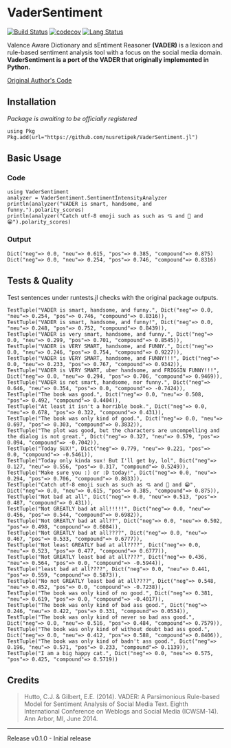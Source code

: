 # VaderSentiment

[![Build Status](https://travis-ci.com/nusretipek/VaderSentiment.svg?branch=master)](https://travis-ci.com/nusretipek/VaderSentiment)
[![codecov](https://codecov.io/gh/nusretipek/VaderSentiment.jl/branch/master/graph/badge.svg?token=X9RDYDGQLR)](https://codecov.io/gh/nusretipek/VaderSentiment.jl)
[![Lang Status](https://img.shields.io/github/languages/top/nusretipek/VaderSentiment?color=blueviolet)](https://img.shields.io/github/languages/top/nusretipek/VaderSentiment?color=blueviolet)

Valence Aware Dictionary and sEntiment Reasoner **(VADER)** is a lexicon and rule-based sentiment analysis tool with a focus on the social media domain. **VaderSentiment is a port of the VADER that originally implemented in Python.** 

[Original Author's Code](https://github.com/cjhutto/vaderSentiment)


## Installation 

*Package is awaiting to be officially registered*

```
using Pkg
Pkg.add(url="https://github.com/nusretipek/VaderSentiment.jl")
```

## Basic Usage

### Code
```
using VaderSentiment
analyzer = VaderSentiment.SentimentIntensityAnalyzer
println(analyzer("VADER is smart, handsome, and funny.").polarity_scores)
println(analyzer("Catch utf-8 emoji such as such as 💘 and 💋 and 😁").polarity_scores)
```

### Output
```
Dict("neg"=> 0.0, "neu"=> 0.615, "pos"=> 0.385, "compound"=> 0.875)
Dict("neg"=> 0.0, "neu"=> 0.254, "pos"=> 0.746, "compound"=> 0.8316)
```

## Tests & Quality

Test sentences under runtests.jl checks with the original package outputs.
```
TestTuple("VADER is smart, handsome, and funny.", Dict("neg"=> 0.0, "neu"=> 0.254, "pos"=> 0.746, "compound"=> 0.8316)),
TestTuple("VADER is smart, handsome, and funny!", Dict("neg"=> 0.0, "neu"=> 0.248, "pos"=> 0.752, "compound"=> 0.8439)),
TestTuple("VADER is very smart, handsome, and funny.", Dict("neg"=> 0.0, "neu"=> 0.299, "pos"=> 0.701, "compound"=> 0.8545)),
TestTuple("VADER is VERY SMART, handsome, and FUNNY.", Dict("neg"=> 0.0, "neu"=> 0.246, "pos"=> 0.754, "compound"=> 0.9227)),
TestTuple("VADER is VERY SMART, handsome, and FUNNY!!!", Dict("neg"=> 0.0, "neu"=> 0.233, "pos"=> 0.767, "compound"=> 0.9342)),
TestTuple("VADER is VERY SMART, uber handsome, and FRIGGIN FUNNY!!!", Dict("neg"=> 0.0, "neu"=> 0.294, "pos"=> 0.706, "compound"=> 0.9469)),
TestTuple("VADER is not smart, handsome, nor funny.", Dict("neg"=> 0.646, "neu"=> 0.354, "pos"=> 0.0, "compound"=> -0.7424)),
TestTuple("The book was good.", Dict("neg"=> 0.0, "neu"=> 0.508, "pos"=> 0.492, "compound"=> 0.4404)),
TestTuple("At least it isn't a horrible book.", Dict("neg"=> 0.0, "neu"=> 0.678, "pos"=> 0.322, "compound"=> 0.431)),
TestTuple("The book was only kind of good.", Dict("neg"=> 0.0, "neu"=> 0.697, "pos"=> 0.303, "compound"=> 0.3832)),
TestTuple("The plot was good, but the characters are uncompelling and the dialog is not great.", Dict("neg"=> 0.327, "neu"=> 0.579, "pos"=> 0.094, "compound"=> -0.7042)),
TestTuple("Today SUX!", Dict("neg"=> 0.779, "neu"=> 0.221, "pos"=> 0.0, "compound"=> -0.5461)),
TestTuple("Today only kinda sux! But I'll get by, lol", Dict("neg"=> 0.127, "neu"=> 0.556, "pos"=> 0.317, "compound"=> 0.5249)),
TestTuple("Make sure you :) or :D today!", Dict("neg"=> 0.0, "neu"=> 0.294, "pos"=> 0.706, "compound"=> 0.8633)),
TestTuple("Catch utf-8 emoji such as such as 💘 and 💋 and 😁", Dict("neg"=> 0.0, "neu"=> 0.615, "pos"=> 0.385, "compound"=> 0.875)),
TestTuple("Not bad at all", Dict("neg"=> 0.0, "neu"=> 0.513, "pos"=> 0.487, "compound"=> 0.431)),
TestTuple("Not GREATLY bad at all!!!!!", Dict("neg"=> 0.0, "neu"=> 0.456, "pos"=> 0.544, "compound"=> 0.6982)),
TestTuple("Not GREATLY bad at all??", Dict("neg"=> 0.0, "neu"=> 0.502, "pos"=> 0.498, "compound"=> 0.6084)),
TestTuple("Not GREATLY bad at all????", Dict("neg"=> 0.0, "neu"=> 0.467, "pos"=> 0.533, "compound"=> 0.6777)),
TestTuple("Not least GREATLY bad at all????", Dict("neg"=> 0.0, "neu"=> 0.523, "pos"=> 0.477, "compound"=> 0.6777)),
TestTuple("Not GREATLY least bad at all????", Dict("neg"=> 0.436, "neu"=> 0.564, "pos"=> 0.0, "compound"=> -0.5944)),
TestTuple("least bad at all????", Dict("neg"=> 0.0, "neu"=> 0.441, "pos"=> 0.559, "compound"=> 0.5873)),
TestTuple("No not GREATLY least bad at all????", Dict("neg"=> 0.548, "neu"=> 0.452, "pos"=> 0.0, "compound"=> -0.7238)),
TestTuple("The book was only kind of no good.", Dict("neg"=> 0.381, "neu"=> 0.619, "pos"=> 0.0, "compound"=> -0.4017)),
TestTuple("The book was only kind of bad ass good.", Dict("neg"=> 0.246, "neu"=> 0.422, "pos"=> 0.331, "compound"=> 0.0534)),
TestTuple("The book was only kind of never so bad ass good.", Dict("neg"=> 0.0, "neu"=> 0.516, "pos"=> 0.484, "compound"=> 0.7579)),
TestTuple("The book was only kind of without doubt bad ass good.", Dict("neg"=> 0.0, "neu"=> 0.412, "pos"=> 0.588, "compound"=> 0.8406)),
TestTuple("The book was only kind of badn't ass good.", Dict("neg"=> 0.196, "neu"=> 0.571, "pos"=> 0.233, "compound"=> 0.1139)),
TestTuple("I am a big happy cat.", Dict("neg"=> 0.0, "neu"=> 0.575, "pos"=> 0.425, "compound"=> 0.5719))
```

## Credits
> Hutto, C.J. & Gilbert, E.E. (2014). VADER: A Parsimonious Rule-based Model for Sentiment Analysis of Social Media Text. Eighth International Conference on Weblogs and Social Media (ICWSM-14). Ann Arbor, MI, June 2014.

<hr>

Release v0.1.0 - Initial release
